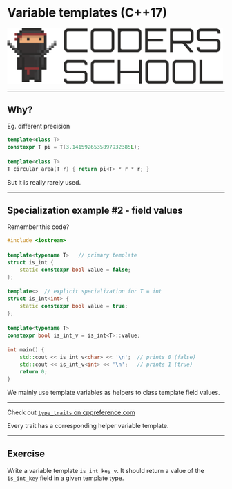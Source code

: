 <!-- .slide: data-background="#111111" -->

# Variable templates (C++17)

<a href="https://coders.school">
    <img width="500" src="../img/coders_school_logo.png" alt="Coders School" class="plain">
</a>

___

## Why?

Eg. different precision
<!-- .element: class="fragment fade-in" -->

```cpp
template<class T>
constexpr T pi = T(3.1415926535897932385L);

template<class T>
T circular_area(T r) { return pi<T> * r * r; }
```
<!-- .element: class="fragment fade-in" -->

But it is really rarely used.
<!-- .element: class="fragment fade-in" -->

___
<!-- .slide: style="font-size: .8em" -->

## Specialization example #2 - field values

Remember this code?
<!-- .element: class="fragment fade-in" -->

```c++ []
#include <iostream>

template<typename T>   // primary template
struct is_int {
    static constexpr bool value = false;
};

template<>  // explicit specialization for T = int
struct is_int<int> {
    static constexpr bool value = true;
};

template<typename T>
constexpr bool is_int_v = is_int<T>::value;

int main() {
    std::cout << is_int_v<char> << '\n';  // prints 0 (false)
    std::cout << is_int_v<int> << '\n';   // prints 1 (true)
    return 0;
}
```
<!-- .element: class="fragment fade-in" -->

We mainly use template variables as helpers to class template field values.
<!-- .element: class="fragment fade-in" -->

___

Check out [`type_traits` on cppreference.com](https://en.cppreference.com/w/cpp/header/type_traits)

Every trait has a corresponding helper variable template.

___

## Exercise

Write a variable template `is_int_key_v`. It should return a value of the `is_int_key` field in a given template type.
